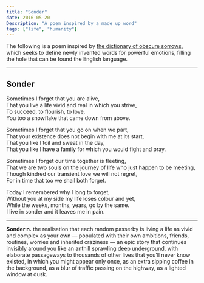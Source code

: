 ```yaml
---
title: "Sonder"
date: 2016-05-20
Description: "A poem inspired by a made up word"
tags: ["life", "humanity"]
---
```

The following is a poem inspired by [the dictionary of obscure sorrows](https://www.dictionaryofobscuresorrows.com/), which seeks to define newly invented words for powerful emotions, filling the hole that can be found the English language.
___
## Sonder

Sometimes I forget that you are alive,<br>
That you live a life vivid and real in which you strive,<br>
To succeed, to flourish, to love,<br>
You too a snowflake that came down from above.<br>

Sometimes I forget that you go on when we part,<br>
That your existence does not begin with me at its start,<br>
That you like I toil and sweat in the day,<br>
That you like I have a family for which you would fight and pray.<br>

Sometimes I forget our time together is fleeting,<br>
That we are two souls on the journey of life who just happen to be meeting,<br>
Though kindred our transient love we will not regret,<br>
For in time that too we shall both forget.<br>

Today I remembered why I long to forget,<br>
Without you at my side my life loses colour and yet,<br>
While the weeks, months, years, go by the same.<br>
I live in sonder and it leaves me in pain.<br>
___


**Sonder n.** the realisation that each random passerby is living a life as vivid and complex as your own — populated with their own ambitions, friends, routines, worries and inherited craziness — an epic story that continues invisibly around you like an anthill sprawling deep underground, with elaborate passageways to thousands of other lives that you’ll never know existed, in which you might appear only once, as an extra sipping coffee in the background, as a blur of traffic passing on the highway, as a lighted window at dusk.
